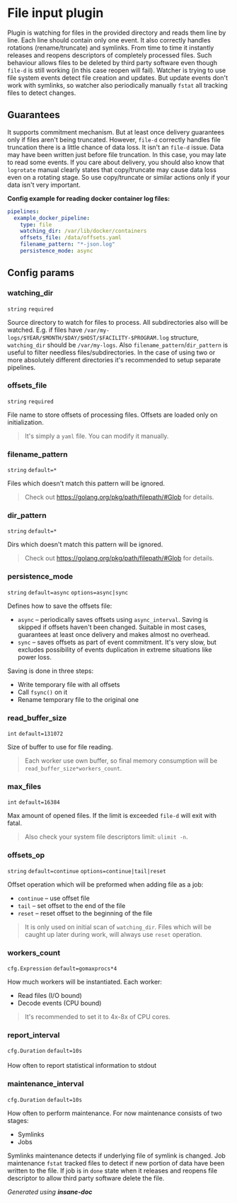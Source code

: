 # File input plugin
Plugin is watching for files in the provided directory and reads them line by line.
Each line should contain only one event. It also correctly handles rotations (rename/truncate) and symlinks.
From time to time it instantly releases and reopens descriptors of completely processed files.
Such behaviour allows files to be deleted by third party software even though `file-d` is still working (in this case reopen will fail).
Watcher is trying to use file system events detect file creation and updates.
But update events don't work with symlinks, so watcher also periodically manually `fstat` all tracking files to detect changes.


## Guarantees
It supports commitment mechanism. But at least once delivery guarantees only if files aren't being truncated.
However, `file-d` correctly handles file truncation there is a little chance of data loss.
It isn't an `file-d` issue. Data may have been written just before file truncation. In this case, you may late to read some events.
If you care about delivery, you should also know that `logrotate` manual clearly states that copy/truncate may cause data loss even on a rotating stage.
So use copy/truncate or similar actions only if your data isn't very important.


**Config example for reading docker container log files:**
```yaml
pipelines:
  example_docker_pipeline:
    type: file
    watching_dir: /var/lib/docker/containers
    offsets_file: /data/offsets.yaml
    filename_pattern: "*-json.log"
    persistence_mode: async
```

## Config params
### watching_dir

`string`  `required` 

Source directory to watch for files to process. All subdirectories also will be watched. E.g. if files have
`/var/my-logs/$YEAR/$MONTH/$DAY/$HOST/$FACILITY-$PROGRAM.log` structure, `watching_dir` should be `/var/my-logs`.
Also `filename_pattern`/`dir_pattern` is useful to filter needless files/subdirectories. In the case of using two or more
absolutely different directories it's recommended to setup separate pipelines.

### offsets_file

`string`  `required` 

File name to store offsets of processing files. Offsets are loaded only on initialization.
> It's simply a `yaml` file. You can modify it manually.

### filename_pattern

`string` `default=*`  

Files which doesn't match this pattern will be ignored.
> Check out https://golang.org/pkg/path/filepath/#Glob for details.

### dir_pattern

`string` `default=*`  

Dirs which doesn't match this pattern will be ignored.
> Check out https://golang.org/pkg/path/filepath/#Glob for details.

### persistence_mode

`string` `default=async`  `options=async|sync`

Defines how to save the offsets file:
*  `async` – periodically saves offsets using `async_interval`. Saving is skipped if offsets haven't been changed. Suitable in most cases, guarantees at least once delivery and makes almost no overhead.
*  `sync` – saves offsets as part of event commitment. It's very slow, but excludes possibility of events duplication in extreme situations like power loss.

Saving is done in three steps:
* Write temporary file with all offsets
* Call `fsync()` on it
* Rename temporary file to the original one

### read_buffer_size

`int` `default=131072`  

Size of buffer to use for file reading.
> Each worker use own buffer, so final memory consumption will be `read_buffer_size*workers_count`.

### max_files

`int` `default=16384`  

Max amount of opened files. If the limit is exceeded `file-d` will exit with fatal.
> Also check your system file descriptors limit: `ulimit -n`.

### offsets_op

`string` `default=continue`  `options=continue|tail|reset`

Offset operation which will be preformed when adding file as a job:
*  `continue` – use offset file
*  `tail` – set offset to the end of the file
*  `reset` – reset offset to the beginning of the file
> It is only used on initial scan of `watching_dir`. Files which will be caught up later during work, will always use `reset` operation.

### workers_count

`cfg.Expression` `default=gomaxprocs*4`  

How much workers will be instantiated. Each worker:
* Read files (I/O bound)
* Decode events (CPU bound)
> It's recommended to set it to 4x-8x of CPU cores.

### report_interval

 `cfg.Duration` `default=10s`   <br> <br> How often to report statistical information to stdout
### maintenance_interval

`cfg.Duration` `default=10s`  

How often to perform maintenance.
For now maintenance consists of two stages:
* Symlinks
* Jobs

Symlinks maintenance detects if underlying file of symlink is changed.
Job maintenance `fstat` tracked files to detect if new portion of data have been written to the file. If job is in `done` state when it releases and reopens file descriptor to allow third party software delete the file.



*Generated using __insane-doc__*